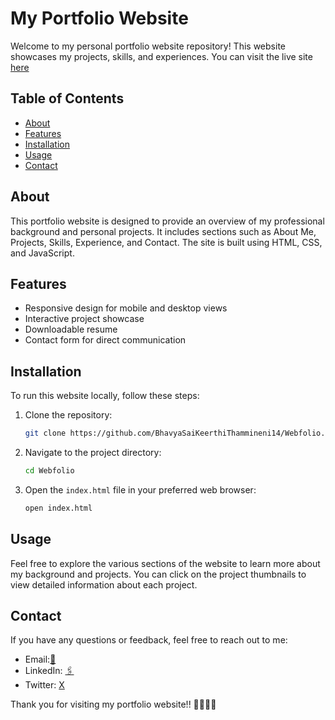 
# My Portfolio Website

Welcome to my personal portfolio website repository! This website showcases my projects, skills, and experiences. You can visit the live site [here](https://bhavyasaikeerthithammineni14.github.io/Webfolio/)

## Table of Contents

- [About](#about)
- [Features](#features)
- [Installation](#installation)
- [Usage](#usage)
- [Contact](#contact)

## About

This portfolio website is designed to provide an overview of my professional background and personal projects. It includes sections such as About Me, Projects, Skills, Experience, and Contact. The site is built using HTML, CSS, and JavaScript.

## Features

- Responsive design for mobile and desktop views
- Interactive project showcase
- Downloadable resume
- Contact form for direct communication

## Installation

To run this website locally, follow these steps:

1. Clone the repository:

    ```bash
    git clone https://github.com/BhavyaSaiKeerthiThammineni14/Webfolio.git
    ```

2. Navigate to the project directory:

    ```bash
    cd Webfolio
    ```

3. Open the `index.html` file in your preferred web browser:

    ```bash
    open index.html
    ```

## Usage

Feel free to explore the various sections of the website to learn more about my background and projects. You can click on the project thumbnails to view detailed information about each project.


## Contact

If you have any questions or feedback, feel free to reach out to me:

- Email:[📧]( bhavyaskthammineni@gmail.com)
- LinkedIn: [🖇️](https://www.linkedin.com/in/bhavya-sai-keerthi-thammineni/)
- Twitter: [X](https://x.com/sai_thammi92820)

Thank you for visiting my portfolio website!!  🫶🏻🫶🏻

